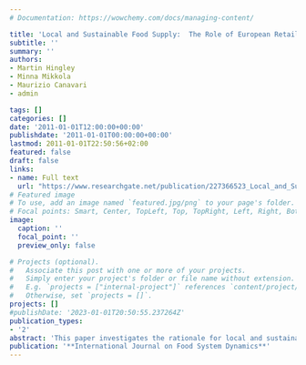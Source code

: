 ```yaml
---
# Documentation: https://wowchemy.com/docs/managing-content/

title: 'Local and Sustainable Food Supply:  The Role of European Retail Consumer Co-operatives'
subtitle: ''
summary: ''
authors:
- Martin Hingley
- Minna Mikkola
- Maurizio Canavari
- admin

tags: []
categories: []
date: '2011-01-01T12:00:00+00:00'
publishdate: '2011-01-01T00:00:00+00:00'
lastmod: 2011-01-01T22:50:56+02:00
featured: false
draft: false
links: 
- name: Full text
  url: "https://www.researchgate.net/publication/227366523_Local_and_Sustainable_Food_Supply_The_Role_of_European_Retail_Consumer_Co-operatives"
# Featured image
# To use, add an image named `featured.jpg/png` to your page's folder.
# Focal points: Smart, Center, TopLeft, Top, TopRight, Left, Right, BottomLeft, Bottom, BottomRight.
image:
  caption: ''
  focal_point: ''
  preview_only: false

# Projects (optional).
#   Associate this post with one or more of your projects.
#   Simply enter your project's folder or file name without extension.
#   E.g. `projects = ["internal-project"]` references `content/project/deep-learning/index.md`.
#   Otherwise, set `projects = []`.
projects: []
#publishDate: '2023-01-01T20:50:55.237264Z'
publication_types: 
- '2'
abstract: 'This paper investigates the rationale for local and sustainable food systems and retailer cooperatives as their entry points within local conditions. Emphasis is on localised food networks and connection between socially as well as environmentally sustainable production, distribution and consumption. Investigated is the premise that cooperative organisational structures, for reasons of their long-term socially responsible origins are at the forefront of development of local and sustainable food systems and are thereby in a position to offer a specific contribution to market development. Two key research questions are proposed: Firstly, is there a pre-determination of cooperatives to issues of sustainable and local food sourcing given the historical and practical context of their ethical/socially responsible and stakeholder-based business model? Secondly, do coops express support for re-localising food systems and what contribution do they make concerning sustainable food and their relationships with local food suppliers? The method of investigation is through a two country retailer cooperative sector analysis and comparison (Finland and Italy). The enquiry is qualitative and exploratory in nature in the form of an embedded, multiple case design. The paper makes practical and theoretical contribution to knowledge concerning interpretation of localness in food, the role of cooperatives and the cooperative ethos in sustainable food systems and the development of the local food economy. Results of the study show a positive relationship between cooperative ethos and (social) sustainability in local food, but the de-centralised nature of retailer cooperation also provides a barrier to replication of good practice.'
publication: '**International Journal on Food System Dynamics**'
---
```

